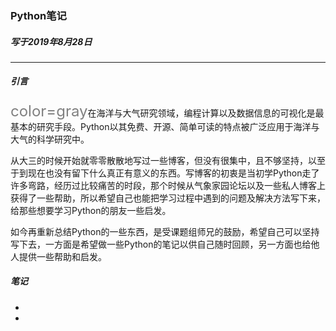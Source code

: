 ### Python笔记
##### 写于2019年8月28日
---
##### 引言
<font color=gray size=5>color=gray</font>在海洋与大气研究领域，编程计算以及数据信息的可视化是最基本的研究手段。Python以其免费、开源、简单可读的特点被广泛应用于海洋与大气的科学研究中。

从大三的时候开始就零零散散地写过一些博客，但没有很集中，且不够坚持，以至于到现在也没有留下什么真正有意义的东西。写博客的初衷是当初学Python走了许多弯路，经历过比较痛苦的时段，那个时候从气象家园论坛以及一些私人博客上获得了一些帮助，所以希望自己也能把学习过程中遇到的问题及解决方法写下来，给那些想要学习Python的朋友一些启发。

如今再重新总结Python的一些东西，是受课题组师兄的鼓励，希望自己可以坚持写下去，一方面是希望做一些Python的笔记以供自己随时回顾，另一方面也给他人提供一些帮助和启发。

##### 笔记

* 
* 
